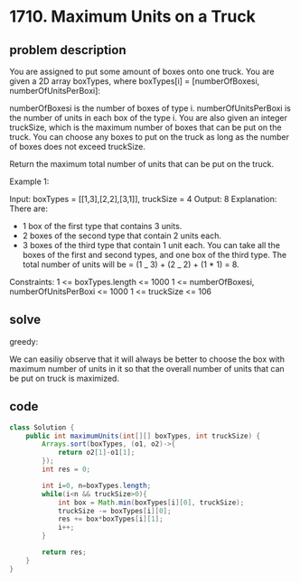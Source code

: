 # 1710. Maximum Units on a Truck

## problem description

You are assigned to put some amount of boxes onto one truck. You are given a 2D array boxTypes, where boxTypes[i] = [numberOfBoxesi, numberOfUnitsPerBoxi]:

numberOfBoxesi is the number of boxes of type i.
numberOfUnitsPerBoxi is the number of units in each box of the type i.
You are also given an integer truckSize, which is the maximum number of boxes that can be put on the truck. You can choose any boxes to put on the truck as long as the number of boxes does not exceed truckSize.

Return the maximum total number of units that can be put on the truck.

Example 1:

Input: boxTypes = [[1,3],[2,2],[3,1]], truckSize = 4
Output: 8
Explanation: There are:

- 1 box of the first type that contains 3 units.
- 2 boxes of the second type that contain 2 units each.
- 3 boxes of the third type that contain 1 unit each.
  You can take all the boxes of the first and second types, and one box of the third type.
  The total number of units will be = (1 _ 3) + (2 _ 2) + (1 \* 1) = 8.

Constraints:
1 <= boxTypes.length <= 1000
1 <= numberOfBoxesi, numberOfUnitsPerBoxi <= 1000
1 <= truckSize <= 106

## solve

greedy:

We can easiliy observe that it will always be better to choose the box with maximum number of units in it so that the overall number of units that can be put on truck is maximized.

## code

```java
class Solution {
    public int maximumUnits(int[][] boxTypes, int truckSize) {
        Arrays.sort(boxTypes, (o1, o2)->{
            return o2[1]-o1[1];
        });
        int res = 0;

        int i=0, n=boxTypes.length;
        while(i<n && truckSize>0){
            int box = Math.min(boxTypes[i][0], truckSize);
            truckSize -= boxTypes[i][0];
            res += box*boxTypes[i][1];
            i++;
        }

        return res;
    }
}
```
